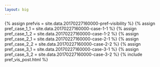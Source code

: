 ```yaml
---
layout: big
---
```

{% assign prefvis = site.data.20170227160000-pref-visibility %}
{% assign pref_case_1_1 = site.data.20170227160000-case-1-1 %}
{% assign pref_case_1_2 = site.data.20170227160000-case-1-2 %}
{% assign pref_case_2_1 = site.data.20170227160000-case-2-1 %}
{% assign pref_case_2_2 = site.data.20170227160000-case-2-2 %}
{% assign pref_case_3_1 = site.data.20170227160000-case-3-1 %}
{% assign pref_case_3_2 = site.data.20170227160000-case-3-2 %}
{% include pref_vis_post.html %}
